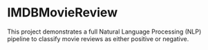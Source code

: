 # IMDBMovieReview
This project demonstrates a full Natural Language Processing (NLP) pipeline to classify movie reviews as either positive or negative. 
